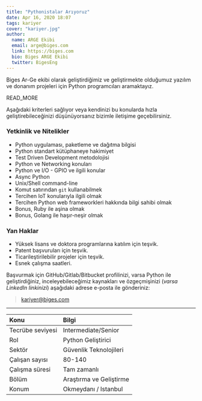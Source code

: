 ```yaml
---
title: "Pythonistalar Arıyoruz"
date: Apr 16, 2020 18:07
tags: kariyer
cover: "kariyer.jpg"
author:
  name: ARGE Ekibi
  email: arge@biges.com
  link: https://biges.com
  bio: Biges ARGE Ekibi
  twitter: BigesEng
---
```


Biges Ar-Ge ekibi olarak geliştirdiğimiz ve geliştirmekte olduğumuz yazılım ve
donanım projeleri için Python programcıları aramaktayız.


READ_MORE


Aşağıdaki kriterleri sağlıyor veya kendinizi bu konularda hızla
geliştirebileceğinizi düşünüyorsanız bizimle iletişime geçebilirsiniz.

### Yetkinlik ve Nitelikler

- Python uygulaması, paketleme ve dağıtma bilgisi
- Python standart kütüphaneye hakimiyet
- Test Driven Development metodolojisi
- Python ve Networking konuları
- Python ve I/O - GPIO ve ilgili konular
- Async Python
- Unix/Shell command-line
- Komut satırından `git` kullanabilmek
- Tercihen IoT konularıyla ilgili olmak
- Tercihen Python web frameworkleri hakkında bilgi sahibi olmak
- Bonus, Ruby ile aşina olmak
- Bonus, Golang ile haşır-neşir olmak

### Yan Haklar

- Yüksek lisans ve doktora programlarına katılım için teşvik.
- Patent başvuruları için teşvik.
- Ticarileştirilebilir projeler için teşvik.
- Esnek çalışma saatleri.

Başvurmak için GitHub/Gitlab/Bitbucket profilinizi, varsa Python ile
geliştirdiğiniz, inceleyebileceğimiz kaynakları ve özgeçmişinizi (*varsa
LinkedIn linkinizi*) aşağıdaki adrese e-posta ile gönderiniz:

> kariyer@biges.com

---


| Konu              | Bilgi                    |
|:------------------|:-------------------------|
| Tecrübe seviyesi  | Intermediate/Senior      |
| Rol               | Python Geliştirici       |
| Sektör            | Güvenlik Teknolojileri   |
| Çalışan sayısı    | 80-140                   |
| Çalışma süresi    | Tam zamanlı              |
| Bölüm             | Araştırma ve Geliştirme  |
| Konum             | Okmeydanı / Istanbul     |

